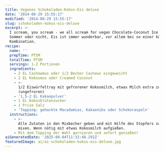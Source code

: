 ```yaml
---
title: Veganes Schokoladen-Kokos-Eis deluxe
date: '2014-08-29 15:55:17'
modified: '2014-08-29 15:55:17'
slug: schokoladen-kokos-eis-deluxe
excerpt: >-
  I scream, you scream - we all scream for vegan Chocolate-Coconut Ice Cream! Ob
  Sommer oder nicht, Eis ist immer wunderbar, vor allem bei so einer köstlichen
  Kombination.
recipe:
  name: ''
  prepTime: PT5M
  totalTime: PT5M
  servings: 1-2 Portionen
  ingredients:
    - 2 EL Cashewmus oder 1/2 Becher Cashews eingeweicht
    - 2 EL Kokosmus oder Creamed Coconut
    - >-
      1/2 Eiswürfeltray mit gefrorener Kokosmilch, etwas Milch extra zum Mixen
      (ungefroren)
    - '1,5-2 EL Kakaopulver'
    - 1 EL Kokosblütenzucker
    - 1 Prise Salz
    - 'Topping: gehackte Macadamias, Kakaonibs oder Schokoraspeln'
  instructions:
    - >-
      Alle Zutaten in den Mixbecher geben und mit Hilfe des Stopfers zu Eiscreme
      mixen. Wenn nötig mit etwas Kokosmilch aufgießen.
    - Mit dem Topping der Wahl garnieren und sofort genießen!
aiGeneratedDate: '2025-09-04T11:32:48.291Z'
featuredImage: ai/ai-schokoladen-kokos-eis-deluxe.jpg
---
```


